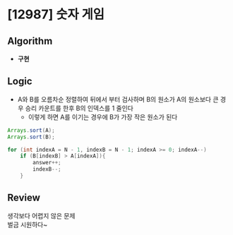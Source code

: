 # [12987] 숫자 게임
## Algorithm
- **구현**

## Logic
- A와 B를 오름차순 정렬하여 뒤에서 부터 검사하며 B의 원소가 A의 원소보다 큰 경우 승리 카운트를 한후 B의 인덱스를 1 줄인다
  - 이렇게 하면 A를 이기는 경우에 B가 가장 작은 원소가 된다

```java
Arrays.sort(A);
Arrays.sort(B);

for (int indexA = N - 1, indexB = N - 1; indexA >= 0; indexA--)
    if (B[indexB] > A[indexA]){
        answer++;
        indexB--;
    }
```

## Review
생각보다 어렵지 않은 문제  
벌금 시원하다~